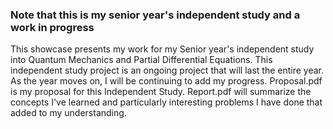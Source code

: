 ### Note that this is my senior year's independent study and a work in progress
This showcase presents my work for my Senior year's independent study into Quantum Mechanics and Partial Differential Equations.
This independent study project is an ongoing project that will last the entire year. As the year moves on, I will be continuing to add my progress.
Proposal.pdf is my proposal for this Independent Study.
Report.pdf will summarize the concepts I've learned and particularly interesting problems I have done that added to my understanding.
